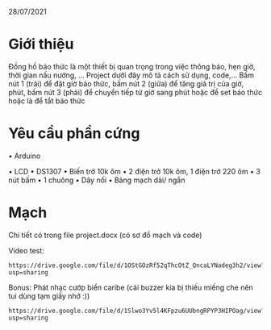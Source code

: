 28/07/2021

# Giới thiệu
Đồng hồ báo thức là một thiết bị quan trọng trong việc thông báo, hẹn giờ, thời gian nấu nướng, …
Project dưới đây mô tả cách sử dụng, code,… Bấm nút 1 (trái) để đặt giờ báo thức, bấm nút 2 (giữa) để tăng giá trị của giờ, phút, bấm nút 3 (phải) để chuyển tiếp từ giờ sang phút hoặc để set báo thức hoặc là để tắt báo thức

# Yêu cầu phần cứng
•	Arduino

•	LCD
•	DS1307
•	Biến trở 10k ôm
•	2 điện trở 10k ôm, 1 điện trở 220 ôm
•	3 nút bấm
•	1 chuông
•	Dây nối
•	Bảng mạch dài/ ngắn

# Mạch


Chi tiết có trong file project.docx (có sơ đồ mạch và code)

Video test:
```
https://drive.google.com/file/d/1OStGOzRf52qThcOtZ_QncaLYNadeg3h2/view?usp=sharing
```

Bonus: Phát nhạc cướp biển caribe (cái buzzer kia bị thiếu miếng che nên tui dùng tạm giấy nhớ :))
```
https://drive.google.com/file/d/1Slwo3Yv5l4KFpzu6UUbngRPYP3HIPOag/view?usp=sharing
```
